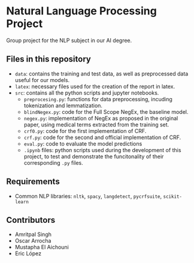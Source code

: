 # Natural Language Processing Project
Group project for the NLP subject in our AI degree.

## Files in this repository
- `data`: contains the training and test data, as well as preprocessed data useful for our models.
- `latex`: necessary files used for the creation of the report in latex. 
- `src`: contains all the python scripts and jupyter notebooks.
	- `preprocesing.py`: functions for data preprocessing, incuding tokenization and lemmatization.
	- `blindNegex.py`: code for the Full Scope NegEx, the baseline model.
	- `negex.py`: implementation of NegEx as proposed in the original paper, using medical terms extracted from the training set.
	- `crf0.py`: code for the first implementation of CRF.
	- `crf.py`: code for the second and official implementation of CRF.
	- `eval.py`: code to evaluate the model predictions
	- `.ipynb` files: python scripts used during the development of this project, to test and demonstrate the funcitonality of their corresponding `.py` files.

## Requirements
- Common NLP libraries: `nltk`, `spacy`, `langdetect`, `pycrfsuite`, `scikit-learn`

## Contributors
- Amritpal Singh
- Oscar Arrocha
- Mustapha El Aichouni
- Eric López
